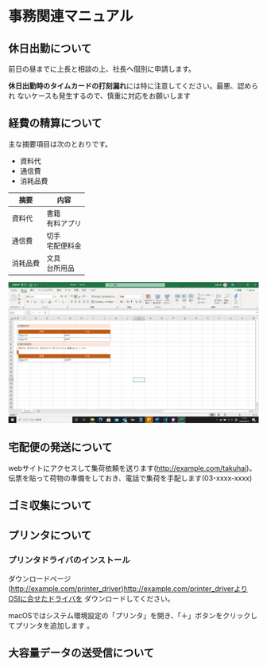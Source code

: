# 事務関連マニュアル
## 休日出勤について
前日の昼までに上長と相談の上、社長へ個別に申請します。

**休日出勤時のタイムカードの打刻漏れ**には特に注意してください。最悪、認められ
ないケースも発生するので、慎重に対応をお願いします
## 経費の精算について
主な摘要項目は次のとおりです。
- 資料代
- 通信費
- 消耗品費

|摘要 |内容
|--|--
|資料代  |書籍<br>有料アプリ
|通信費  |切手<br>宅配便料金
|消耗品費|文具<br>台所用品
![切手代](img/one_price.png)
## 宅配便の発送について
webサイトにアクセスして集荷依頼を送ります(http://example.com/takuhai)。
伝票を貼って荷物の準備をしておき、電話で集荷を手配します(03-xxxx-xxxx)  

## ゴミ収集について
## プリンタについて
### プリンタドライバのインストール
ダウンロードページ(http://example.com/printer_driver)http://example.com/printer_driverよりOSIに合せたドライバを
ダウンロードしてください。

macOSではシステム環境設定の「プリンタ」を開き、「＋」ボタンをクリックしてプリンタを追加します
。

## 大容量データの送受信について
